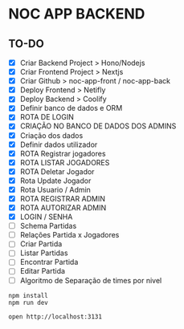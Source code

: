 # NOC APP BACKEND

## TO-DO

- [x] Criar Backend Project > Hono/Nodejs
- [x] Criar Frontend Project > Nextjs
- [x] Criar Github > noc-app-front / noc-app-back
- [x] Deploy Frontend > Netifly
- [x] Deploy Backend > Coolify
- [x] Definir banco de dados e ORM
- [x] ROTA DE LOGIN
- [x] CRIAÇÃO NO BANCO DE DADOS DOS ADMINS
- [x] Criação dos dados
- [x] Definir dados utilizador
- [x] ROTA Registrar jogadores
- [x] ROTA LISTAR JOGADORES
- [x] ROTA Deletar Jogador
- [x] Rota Update Jogador
- [x] Rota Usuario / Admin
- [x] ROTA REGISTRAR ADMIN
- [x] ROTA AUTORIZAR ADMIN
- [x] LOGIN / SENHA
- [ ] Schema Partidas
- [ ] Relações Partida x Jogadores
- [ ] Criar Partida
- [ ] Listar Partidas
- [ ] Encontrar Partida
- [ ] Editar Partida
- [ ] Algoritmo de Separação de times por nivel

```
npm install
npm run dev
```

```
open http://localhost:3131
```
